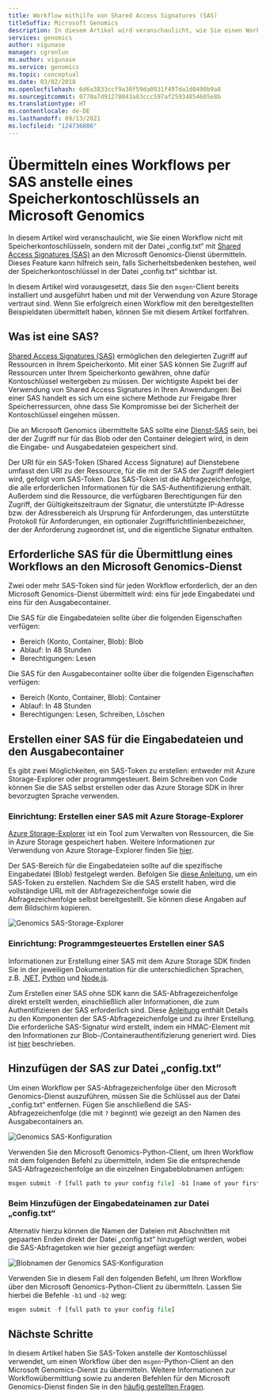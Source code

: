 ```yaml
---
title: Workflow mithilfe von Shared Access Signatures (SAS)
titleSuffix: Microsoft Genomics
description: In diesem Artikel wird veranschaulicht, wie Sie einen Workflow nicht mit Speicherkontoschlüsseln, sondern mit Shared Access Signatures (SAS) an den Microsoft Genomics-Dienst übermitteln.
services: genomics
author: vigunase
manager: cgronlun
ms.author: vigunase
ms.service: genomics
ms.topic: conceptual
ms.date: 03/02/2018
ms.openlocfilehash: 6d6a3833ccf9a30f59da0931f497da1d0490b9a8
ms.sourcegitcommit: 0770a7d91278043a83ccc597af25934854605e8b
ms.translationtype: HT
ms.contentlocale: de-DE
ms.lasthandoff: 09/13/2021
ms.locfileid: "124736886"
---
```

# <a name="submit-a-workflow-to-microsoft-genomics-using-a-sas-instead-of-a-storage-account-key"></a>Übermitteln eines Workflows per SAS anstelle eines Speicherkontoschlüssels an Microsoft Genomics 

In diesem Artikel wird veranschaulicht, wie Sie einen Workflow nicht mit Speicherkontoschlüsseln, sondern mit der Datei „config.txt“ mit [Shared Access Signatures (SAS)](../storage/common/storage-sas-overview.md) an den Microsoft Genomics-Dienst übermitteln. Dieses Feature kann hilfreich sein, falls Sicherheitsbedenken bestehen, weil der Speicherkontoschlüssel in der Datei „config.txt“ sichtbar ist. 

In diesem Artikel wird vorausgesetzt, dass Sie den `msgen`-Client bereits installiert und ausgeführt haben und mit der Verwendung von Azure Storage vertraut sind. Wenn Sie erfolgreich einen Workflow mit den bereitgestellten Beispieldaten übermittelt haben, können Sie mit diesem Artikel fortfahren. 

## <a name="what-is-a-sas"></a>Was ist eine SAS?
[Shared Access Signatures (SAS)](../storage/common/storage-sas-overview.md) ermöglichen den delegierten Zugriff auf Ressourcen in Ihrem Speicherkonto. Mit einer SAS können Sie Zugriff auf Ressourcen unter Ihrem Speicherkonto gewähren, ohne dafür Kontoschlüssel weitergeben zu müssen. Der wichtigste Aspekt bei der Verwendung von Shared Access Signatures in Ihren Anwendungen: Bei einer SAS handelt es sich um eine sichere Methode zur Freigabe Ihrer Speicherressurcen, ohne dass Sie Kompromisse bei der Sicherheit der Kontoschlüssel eingehen müssen.

Die an Microsoft Genomics übermittelte SAS sollte eine [Dienst-SAS](/rest/api/storageservices/Constructing-a-Service-SAS) sein, bei der der Zugriff nur für das Blob oder den Container delegiert wird, in dem die Eingabe- und Ausgabedateien gespeichert sind. 

Der URI für ein SAS-Token (Shared Access Signature) auf Dienstebene umfasst den URI zu der Ressource, für die mit der SAS der Zugriff delegiert wird, gefolgt vom SAS-Token. Das SAS-Token ist die Abfragezeichenfolge, die alle erforderlichen Informationen für die SAS-Authentifizierung enthält. Außerdem sind die Ressource, die verfügbaren Berechtigungen für den Zugriff, der Gültigkeitszeitraum der Signatur, die unterstützte IP-Adresse bzw. der Adressbereich als Ursprung für Anforderungen, das unterstützte Protokoll für Anforderungen, ein optionaler Zugriffsrichtlinienbezeichner, der der Anforderung zugeordnet ist, und die eigentliche Signatur enthalten. 

## <a name="sas-needed-for-submitting-a-workflow-to-the-microsoft-genomics-service"></a>Erforderliche SAS für die Übermittlung eines Workflows an den Microsoft Genomics-Dienst
Zwei oder mehr SAS-Token sind für jeden Workflow erforderlich, der an den Microsoft Genomics-Dienst übermittelt wird: eins für jede Eingabedatei und eins für den Ausgabecontainer.

Die SAS für die Eingabedateien sollte über die folgenden Eigenschaften verfügen:
 - Bereich (Konto, Container, Blob): Blob
 - Ablauf: In 48 Stunden
 - Berechtigungen: Lesen

Die SAS für den Ausgabecontainer sollte über die folgenden Eigenschaften verfügen:
 - Bereich (Konto, Container, Blob): Container
 - Ablauf: In 48 Stunden
 - Berechtigungen: Lesen, Schreiben, Löschen


## <a name="create-a-sas-for-the-input-files-and-the-output-container"></a>Erstellen einer SAS für die Eingabedateien und den Ausgabecontainer
Es gibt zwei Möglichkeiten, ein SAS-Token zu erstellen: entweder mit Azure Storage-Explorer oder programmgesteuert.  Beim Schreiben von Code können Sie die SAS selbst erstellen oder das Azure Storage SDK in Ihrer bevorzugten Sprache verwenden.


### <a name="set-up-create-a-sas-using-azure-storage-explorer"></a>Einrichtung: Erstellen einer SAS mit Azure Storage-Explorer

[Azure Storage-Explorer](https://azure.microsoft.com/features/storage-explorer/) ist ein Tool zum Verwalten von Ressourcen, die Sie in Azure Storage gespeichert haben.  Weitere Informationen zur Verwendung von Azure Storage-Explorer finden Sie [hier](../vs-azure-tools-storage-manage-with-storage-explorer.md).

Der SAS-Bereich für die Eingabedateien sollte auf die spezifische Eingabedatei (Blob) festgelegt werden. Befolgen Sie [diese Anleitung](../storage/blobs/quickstart-storage-explorer.md), um ein SAS-Token zu erstellen. Nachdem Sie die SAS erstellt haben, wird die vollständige URL mit der Abfragezeichenfolge sowie die Abfragezeichenfolge selbst bereitgestellt. Sie können diese Angaben auf dem Bildschirm kopieren.

 ![Genomics SAS-Storage-Explorer](./media/quickstart-input-sas/genomics-sas-storageexplorer.png "Genomics SAS-Storage-Explorer")


### <a name="set-up-create-a-sas-programmatically"></a>Einrichtung: Programmgesteuertes Erstellen einer SAS

Informationen zur Erstellung einer SAS mit dem Azure Storage SDK finden Sie in der jeweiligen Dokumentation für die unterschiedlichen Sprachen, z.B. [.NET](../storage/common/storage-sas-overview.md), [Python](../storage/blobs/storage-quickstart-blobs-python.md) und [Node.js](../storage/blobs/storage-quickstart-blobs-nodejs.md). 

Zum Erstellen einer SAS ohne SDK kann die SAS-Abfragezeichenfolge direkt erstellt werden, einschließlich aller Informationen, die zum Authentifizieren der SAS erforderlich sind. Diese [Anleitung](/rest/api/storageservices/constructing-a-service-sas) enthält Details zu den Komponenten der SAS-Abfragezeichenfolge und zu ihrer Erstellung. Die erforderliche SAS-Signatur wird erstellt, indem ein HMAC-Element mit den Informationen zur Blob-/Containerauthentifizierung generiert wird. Dies ist [hier](/rest/api/storageservices/service-sas-examples) beschrieben.


## <a name="add-the-sas-to-the-configtxt-file"></a>Hinzufügen der SAS zur Datei „config.txt“
Um einen Workflow per SAS-Abfragezeichenfolge über den Microsoft Genomics-Dienst auszuführen, müssen Sie die Schlüssel aus der Datei „config.txt“ entfernen. Fügen Sie anschließend die SAS-Abfragezeichenfolge (die mit `?` beginnt) wie gezeigt an den Namen des Ausgabecontainers an. 

![Genomics SAS-Konfiguration](./media/quickstart-input-sas/genomics-sas-config.png "Genomics SAS-Konfiguration")

Verwenden Sie den Microsoft Genomics-Python-Client, um Ihren Workflow mit dem folgenden Befehl zu übermitteln, indem Sie die entsprechende SAS-Abfragezeichenfolge an die einzelnen Eingabeblobnamen anfügen:

```python
msgen submit -f [full path to your config file] -b1 [name of your first paired end read file, SAS query string appended] -b2 [name of your second paired end read file, SAS query string appended]
```

### <a name="if-adding-the-input-file-names-to-the-configtxt-file"></a>Beim Hinzufügen der Eingabedateinamen zur Datei „config.txt“
Alternativ hierzu können die Namen der Dateien mit Abschnitten mit gepaarten Enden direkt der Datei „config.txt“ hinzugefügt werden, wobei die SAS-Abfragetoken wie hier gezeigt angefügt werden:

![Blobnamen der Genomics SAS-Konfiguration](./media/quickstart-input-sas/genomics-sas-config-blobnames.png "Blobnamen der Genomics SAS-Konfiguration")

Verwenden Sie in diesem Fall den folgenden Befehl, um Ihren Workflow über den Microsoft Genomics-Python-Client zu übermitteln. Lassen Sie hierbei die Befehle `-b1` und `-b2` weg:

```python
msgen submit -f [full path to your config file] 
```

## <a name="next-steps"></a>Nächste Schritte
In diesem Artikel haben Sie SAS-Token anstelle der Kontoschlüssel verwendet, um einen Workflow über den `msgen`-Python-Client an den Microsoft Genomics-Dienst zu übermitteln. Weitere Informationen zur Workflowübermittlung sowie zu anderen Befehlen für den Microsoft Genomics-Dienst finden Sie in den [häufig gestellten Fragen](frequently-asked-questions-genomics.yml).